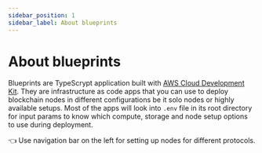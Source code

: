 ```yaml
---
sidebar_position: 1
sidebar_label: About blueprints
---
```


# About blueprints

Blueprints are TypeScrypt application built with [AWS Cloud Development Kit](https://aws.amazon.com/cdk/). They are infrastructure as code apps that you can use to deploy blockchain nodes in different configurations be it solo nodes or highly available setups. Most of the apps will look into `.env` file in its root directory for input params to know which compute, storage and node setup options to use during deployment.

👈 Use navigation bar on the left for setting up nodes for different protocols.
